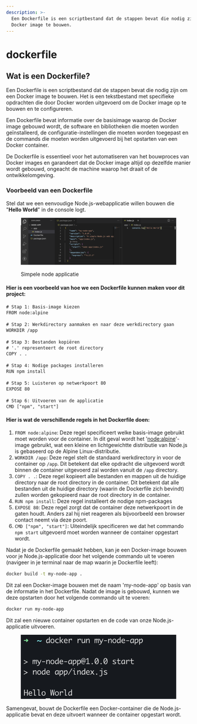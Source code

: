 ```yaml
---
description: >-
  Een Dockerfile is een scriptbestand dat de stappen bevat die nodig zijn om een
  Docker image te bouwen.
---
```


# dockerfile

## Wat is een Dockerfile?

Een Dockerfile is een scriptbestand dat de stappen bevat die nodig zijn om een Docker image te bouwen. Het is een tekstbestand met specifieke opdrachten die door Docker worden uitgevoerd om de Docker image op te bouwen en te configureren.

Een Dockerfile bevat informatie over de basisimage waarop de Docker image gebouwd wordt, de software en bibliotheken die moeten worden geïnstalleerd, de configuratie-instellingen die moeten worden toegepast en de commands die moeten worden uitgevoerd bij het opstarten van een Docker container.

De Dockerfile is essentieel voor het automatiseren van het bouwproces van Docker images en garandeert dat de Docker image altijd op dezelfde manier wordt gebouwd, ongeacht de machine waarop het draait of de ontwikkelomgeving.

### Voorbeeld van een Dockerfile

Stel dat we een eenvoudige Node.js-webapplicatie willen bouwen die "**Hello World**" in de console logt.&#x20;

<figure><img src="../../.gitbook/assets/image (9).png" alt=""><figcaption><p>Simpele node applicatie</p></figcaption></figure>

#### Hier is een voorbeeld van hoe we een Dockerfile kunnen maken voor dit project:

```docker
# Stap 1: Basis-image kiezen
FROM node:alpine

# Stap 2: Werkdirectory aanmaken en naar deze werkdirectory gaan
WORKDIR /app

# Stap 3: Bestanden kopiëren
# '.' representeert de root directory
COPY . .

# Stap 4: Nodige packages installeren
RUN npm install

# Stap 5: Luisteren op netwerkpoort 80
EXPOSE 80

# Stap 6: Uitvoeren van de applicatie
CMD ["npm", "start"]
```

#### Hier is wat de verschillende regels in het Dockerfile doen:

1. `FROM node:alpine`: Deze regel specificeert welke basis-image gebruikt moet worden voor de container. In dit geval wordt het '[node:alpine](https://hub.docker.com/\_/node)'-image gebruikt, wat een kleine en lichtgewichtte distributie van Node.js is gebaseerd op de Alpine Linux-distributie.
2. `WORKDIR /app`: Deze regel stelt de standaard werkdirectory in voor de container op `/app`. Dit betekent dat elke opdracht die uitgevoerd wordt binnen de container uitgevoerd zal worden vanuit de `/app` directory.
3. `COPY . .`: Deze regel kopieert alle bestanden en mappen uit de huidige directory naar de root directory in de container. Dit betekent dat alle bestanden uit de huidige directory (waarin de Dockerfile zich bevindt) zullen worden gekopieerd naar de root directory in de container.
4. `RUN npm install`:  Deze regel installeert de nodige npm-packages
5. `EXPOSE 80`: Deze regel zorgt dat de container deze netwerkpoort in de gaten houdt. Anders zal hij niet reageren als bijvoorbeeld een browser contact neemt via deze poort.
6. `CMD ["npm", "start"]`: Uiteindelijk specificeren we dat het commando `npm start` uitgevoerd moet worden wanneer de container opgestart wordt.

Nadat je de Dockerfile gemaakt hebben, kan je een Docker-image bouwen voor je Node.js-applicatie door het volgende commando uit te voeren (navigeer in je terminal naar de map waarin je Dockerfile leeft):

```bash
docker build -t my-node-app .
```

Dit zal een Docker-image bouwen met de naam 'my-node-app' op basis van de informatie in het Dockerfile. Nadat de image is gebouwd, kunnen we deze opstarten door het volgende commando uit te voeren:

```bash
docker run my-node-app
```

Dit zal een nieuwe container opstarten en de code van onze Node.js-applicatie uitvoeren.

<figure><img src="../../.gitbook/assets/image (2).png" alt=""><figcaption></figcaption></figure>

Samengevat, bouwt de Dockerfile een Docker-container die de Node.js-applicatie bevat en deze uitvoert wanneer de container opgestart wordt.
